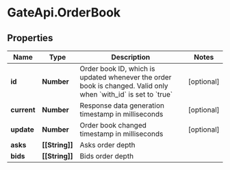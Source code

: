 # GateApi.OrderBook

## Properties

Name | Type | Description | Notes
------------ | ------------- | ------------- | -------------
**id** | **Number** | Order book ID, which is updated whenever the order book is changed. Valid only when &#x60;with_id&#x60; is set to &#x60;true&#x60; | [optional] 
**current** | **Number** | Response data generation timestamp in milliseconds | [optional] 
**update** | **Number** | Order book changed timestamp in milliseconds | [optional] 
**asks** | **[[String]]** | Asks order depth | 
**bids** | **[[String]]** | Bids order depth | 

